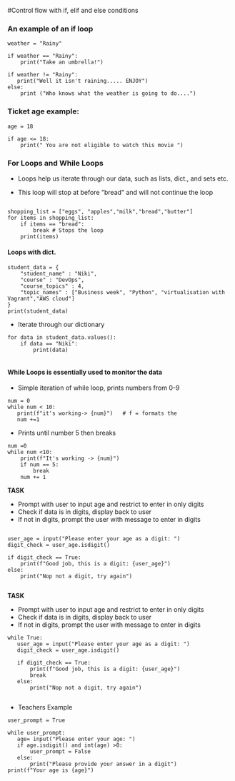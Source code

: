 #Control flow with if, elif and else conditions


### An example of an if loop
```
weather = "Rainy"

if weather == "Rainy":
    print("Take an umbrella!")

if weather != "Rainy":
   print("Well it isn't raining..... ENJOY")
else:
    print ("Who knows what the weather is going to do....")
```

###  Ticket age example:

```
age = 18

if age <= 18:
    print(" You are not eligible to watch this movie ")
```

### For Loops and While Loops                                                        
- Loops help us iterate through our data, such as lists, dict., and sets etc.

- This loop will stop at before "bread" and will not continue the loop
```
                                                                               
shopping_list = ["eggs", "apples","milk","bread","butter"]            
for items in shopping_list:           
    if items == "bread":     
        break # Stops the loop 
    print(items)
```    


#### Loops with dict.                                                                     
```
student_data = {                                                                            
    "student_name" : "Niki",                                                                
    "course" : "DevOps",                                                                    
    "course_topics" : 4,                                                                    
    "topic_names" : ["Business week", "Python", "virtualisation with Vagrant","AWS cloud"]  
}                                                                                           
print(student_data)                                                                        

```

- Iterate through our dictionary                                                          

```
for data in student_data.values():                                                          
    if data == "Niki":                                                                      
        print(data)                                                                         
                                                                                            
```                                                                                            
    

#### While Loops is essentially used to monitor the data                                        
- Simple iteration of while loop, prints numbers from 0-9                                       
 ```                                                                                                 
num = 0                                                                                           
while num < 10:                                                                                   
    print(f"it's working-> {num}")   # f = formats the                                            
    num +=1                                                                                       
 ```                                                                                                 
                                                                                                  
- Prints until number 5 then breaks                                                             
```                                                                                                  
num =0                                                                                            
while num <10:                                                                                    
    print(f"It's working -> {num}")                                                               
    if num == 5:                                                                                  
        break                                                                                     
    num += 1                                                                                      
```

 **TASK**                                                                                        
 - Prompt with user to input age and restrict to enter in only digits                            
 - Check if data is in digits, display back to user                                              
 - If not in digits, prompt the user with message to enter in digits                             
``` 
                                                                                                 
user_age = input("Please enter your age as a digit: ")                                            
digit_check = user_age.isdigit()                                                                  
                                                                                                  
if digit_check == True:                                                                           
    print(f"Good job, this is a digit: {user_age}")                                               
else:                                                                                             
    print("Nop not a digit, try again")                                                           
                                                                                                                                                                       
```


 **TASK**                                                                    
 - Prompt with user to input age and restrict to enter in only digits        
 - Check if data is in digits, display back to user                          
 - If not in digits, prompt the user with message to enter in digits         
                                                                              
 ```                                                                             
while True:                                                                   
    user_age = input("Please enter your age as a digit: ")                    
    digit_check = user_age.isdigit()                                          
                                                                              
    if digit_check == True:                                                   
        print(f"Good job, this is a digit: {user_age}")                       
        break                                                                 
    else:                                                                     
        print("Nop not a digit, try again")                                   
                                                                              
```                                                                              
 - Teachers Example                                                            
 ```                                                                             
user_prompt = True                                                            
                                                                              
while user_prompt:                                                            
    age= input("Please enter your age: ")                                     
    if age.isdigit() and int(age) >0:                                         
        user_prompt = False                                                   
    else:                                                                     
        print("Please provide your answer in a digit")                        
print(f"Your age is {age}")                                                   
                                                                              
 ```                                                                                           